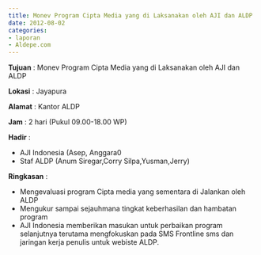 ```yaml
---
title: Monev Program Cipta Media yang di Laksanakan oleh AJI dan ALDP
date: 2012-08-02
categories:
- laporan
- Aldepe.com
---
```


**Tujuan** : Monev Program Cipta Media yang di Laksanakan oleh AJI dan ALDP

**Lokasi** : Jayapura

**Alamat** : Kantor ALDP

**Jam** : 2 hari (Pukul 09.00-18.00 WP)

**Hadir** : 
* AJI Indonesia (Asep, Anggara0
* Staf ALDP (Anum Siregar,Corry Silpa,Yusman,Jerry)

**Ringkasan** : 
* Mengevaluasi program Cipta media yang sementara di Jalankan oleh ALDP
* Mengukur sampai sejauhmana tingkat keberhasilan dan hambatan program
* AJI Indonesia memberikan masukan untuk perbaikan program selanjutnya terutama mengfokuskan pada SMS Frontline sms dan jaringan kerja penulis untuk webiste ALDP.
